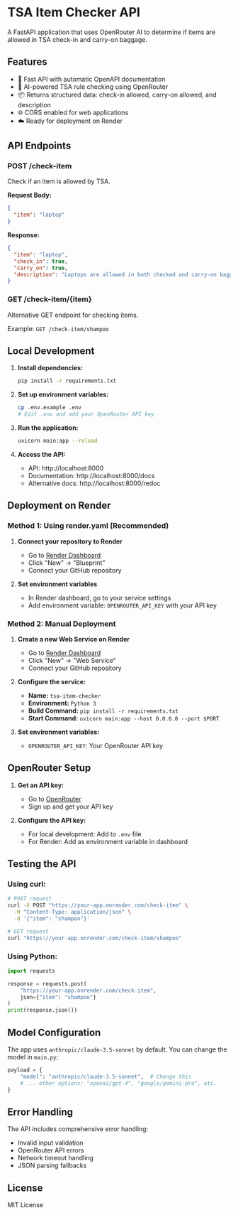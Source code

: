 # TSA Item Checker API

A FastAPI application that uses OpenRouter AI to determine if items are allowed in TSA check-in and carry-on baggage.

## Features

- 🚀 Fast API with automatic OpenAPI documentation
- 🤖 AI-powered TSA rule checking using OpenRouter
- 📦 Returns structured data: check-in allowed, carry-on allowed, and description
- 🌐 CORS enabled for web applications
- ☁️ Ready for deployment on Render

## API Endpoints

### POST /check-item
Check if an item is allowed by TSA.

**Request Body:**
```json
{
  "item": "laptop"
}
```

**Response:**
```json
{
  "item": "laptop",
  "check_in": true,
  "carry_on": true,
  "description": "Laptops are allowed in both checked and carry-on baggage. Must be removed from bag during security screening."
}
```

### GET /check-item/{item}
Alternative GET endpoint for checking items.

Example: `GET /check-item/shampoo`

## Local Development

1. **Install dependencies:**
   ```bash
   pip install -r requirements.txt
   ```

2. **Set up environment variables:**
   ```bash
   cp .env.example .env
   # Edit .env and add your OpenRouter API key
   ```

3. **Run the application:**
   ```bash
   uvicorn main:app --reload
   ```

4. **Access the API:**
   - API: http://localhost:8000
   - Documentation: http://localhost:8000/docs
   - Alternative docs: http://localhost:8000/redoc

## Deployment on Render

### Method 1: Using render.yaml (Recommended)

1. **Connect your repository to Render**
   - Go to [Render Dashboard](https://dashboard.render.com)
   - Click "New" → "Blueprint"
   - Connect your GitHub repository

2. **Set environment variables**
   - In Render dashboard, go to your service settings
   - Add environment variable: `OPENROUTER_API_KEY` with your API key

### Method 2: Manual Deployment

1. **Create a new Web Service on Render**
   - Go to [Render Dashboard](https://dashboard.render.com)
   - Click "New" → "Web Service"
   - Connect your GitHub repository

2. **Configure the service:**
   - **Name:** `tsa-item-checker`
   - **Environment:** `Python 3`
   - **Build Command:** `pip install -r requirements.txt`
   - **Start Command:** `uvicorn main:app --host 0.0.0.0 --port $PORT`

3. **Set environment variables:**
   - `OPENROUTER_API_KEY`: Your OpenRouter API key

## OpenRouter Setup

1. **Get an API key:**
   - Go to [OpenRouter](https://openrouter.ai)
   - Sign up and get your API key

2. **Configure the API key:**
   - For local development: Add to `.env` file
   - For Render: Add as environment variable in dashboard

## Testing the API

### Using curl:
```bash
# POST request
curl -X POST "https://your-app.onrender.com/check-item" \
  -H "Content-Type: application/json" \
  -d '{"item": "shampoo"}'

# GET request
curl "https://your-app.onrender.com/check-item/shampoo"
```

### Using Python:
```python
import requests

response = requests.post(
    "https://your-app.onrender.com/check-item",
    json={"item": "shampoo"}
)
print(response.json())
```

## Model Configuration

The app uses `anthropic/claude-3.5-sonnet` by default. You can change the model in `main.py`:

```python
payload = {
    "model": "anthropic/claude-3.5-sonnet",  # Change this
    # ... other options: "openai/gpt-4", "google/gemini-pro", etc.
}
```

## Error Handling

The API includes comprehensive error handling:
- Invalid input validation
- OpenRouter API errors
- Network timeout handling
- JSON parsing fallbacks

## License

MIT License